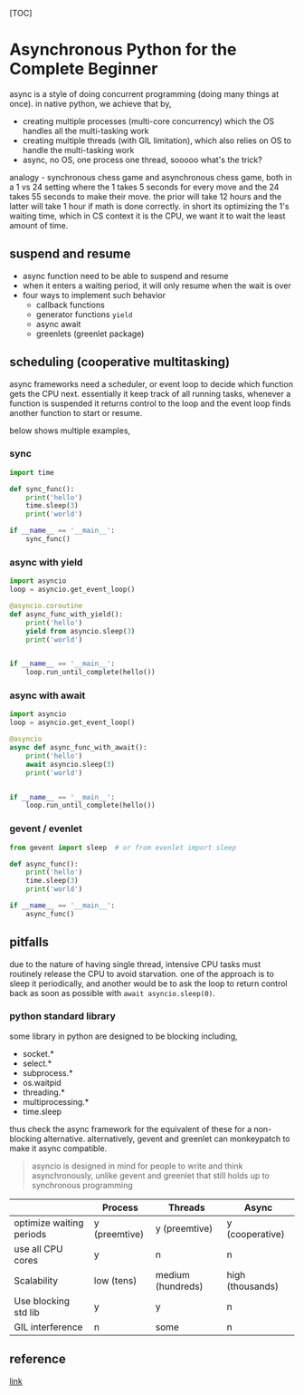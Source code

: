 [TOC]

# Asynchronous Python for the Complete Beginner

async is a style of doing concurrent programming (doing many things at once). in native python, we achieve that by, 

- creating multiple processes (multi-core concurrency) which the OS handles all the multi-tasking work
- creating multiple threads (with GIL limitation), which also relies on OS to handle the multi-tasking work
- async, no OS, one process one thread, sooooo what's the trick?

analogy - synchronous chess game and asynchronous chess game, both in a 1 vs 24 setting where the 1 takes 5 seconds for every move and the 24 takes 55 seconds to make their move. the prior will take 12 hours and the latter will take 1 hour if math is done correctly. in short its optimizing the 1's waiting time, which in CS context it is the CPU, we want it to wait the least amount of time.

## suspend and resume

- async function need to be able to suspend and resume
- when it enters a waiting period, it will only resume when the wait is over
- four ways to implement such behavior
  - callback functions
  - generator functions `yield`
  - async await
  - greenlets (greenlet package)

## scheduling (cooperative multitasking)

async frameworks need a scheduler, or event loop to decide which function gets the CPU next. essentially it keep track of all running tasks, whenever a function is suspended it returns control to the loop and the event loop finds another function to start or resume.

below shows multiple examples,

### sync

```python
import time

def sync_func():
    print('hello')
    time.sleep(3)
    print('world')

if __name__ == '__main__':
    sync_func()
```

### async with yield

```python
import asyncio
loop = asyncio.get_event_loop()

@asyncio.coroutine
def async_func_with_yield():
    print('hello')
    yield from asyncio.sleep(3)
    print('world')


if __name__ == '__main__':
    loop.run_until_complete(hello())
```

### async with await

```python
import asyncio
loop = asyncio.get_event_loop()

@asyncio
async def async_func_with_await():
    print('hello')
    await asyncio.sleep(3)
    print('world')


if __name__ == '__main__':
    loop.run_until_complete(hello())
```

### gevent / evenlet

```python
from gevent import sleep  # or from evenlet import sleep

def async_func():
    print('hello')
    time.sleep(3)
    print('world')

if __name__ == '__main__':
    async_func()
```

## pitfalls

due to the nature of having single thread, intensive CPU tasks must routinely release the CPU to avoid starvation. one of the approach is to sleep it periodically, and another would be to ask the loop to return control back as soon as possible with `await asyncio.sleep(0)`.

### python standard library

some library in python are designed to be blocking including,

- socket.*
- select.*
- subprocess.*
- os.waitpid
- threading.*
- multiprocessing.*
- time.sleep

thus check the async framework for the equivalent of these for a non-blocking alternative. alternatively, gevent and greenlet can monkeypatch to make it async compatible.

> asyncio is designed in mind for people to write and think asynchronously, unlike gevent and greenlet that still holds up to synchronous programming

|                          | Process       | Threads           | Async            |
| ------------------------ | ------------- | ----------------- | ---------------- |
| optimize waiting periods | y (preemtive) | y (preemtive)     | y (cooperative)  |
| use all CPU cores        | y             | n                 | n                |
| Scalability              | low (tens)    | medium (hundreds) | high (thousands) |
| Use blocking std lib     | y             | y                 | n                |
| GIL interference         | n             | some              | n                |

## reference

[link](https://www.youtube.com/watch?v=iG6fr81xHKA&ab_channel=PyCon2017)